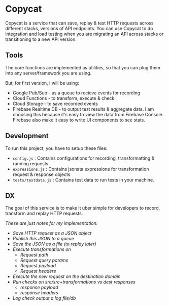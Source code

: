 # Copycat

Copycat is a service that can save, replay & test HTTP requests across different stacks, versions of API endpoints. You can use Copycat to do integration and load testing when you are migrating an API across stacks or transitioning to a new API version.

## Tools

The core functions are implemented as utilities, so that you can plug them into any server/framework you are using.

But, for first version, I will be using:
- Google Pub/Sub - as a queue to recieve events for recording
- Cloud Functions - to transform, execute & check
- Cloud Storage - to save recorded events
- Firebase Realtime DB - to output test results & aggregate data. I am choosing this because it's easy to view the data from Firebase Console. Firebase also make it easy to write UI components to see stats.

## Development

To run this project, you have to setup these files:
- `config.js` : Contains configurations for recording, transformatting & running requests
- `expressions.js` : Contains jsonata expressions for transformation request & response objects
- `tests/testdata.js` : Contains test data to run tests in your machine.

## DX

The goal of this service is to make it uber simple for developers to record, transform and replay HTTP requests.

*These are just notes for my implementation:*
- *Save HTTP request as a JSON object*
- *Publish this JSON to a queue*
- *Save the JSON as a file (to replay later)*
- *Execute transformations on*
  - *Request path*
  - *Request query params*
  - *Request payload*
  - *Request headers*
- *Execute the new request on the destination domain*
- *Run checks on src/src+transformations vs dest responses*
  - *response payload*
  - *response headers*
- *Log check output a log file/db*
